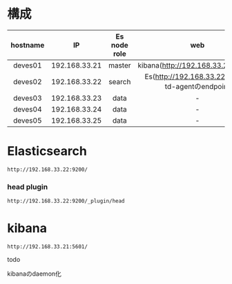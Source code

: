 # 構成

hostname | IP | Es node role | web
:-:|:-:|:-:|:-:
deves01 | 192.168.33.21 | master | kibana(http://192.168.33.21:5601/)  
deves02 | 192.168.33.22 | search | Es(http://192.168.33.22:9200/)<br>td-agentのendpoint
deves03 | 192.168.33.23 | data   | -
deves04 | 192.168.33.24 | data   | -
deves05 | 192.168.33.25 | data   | -

# Elasticsearch

```
http://192.168.33.22:9200/
```

### head plugin

```
http://192.168.33.22:9200/_plugin/head
```


# kibana

```
http://192.168.33.21:5601/
```

todo 

kibanaのdaemon化
